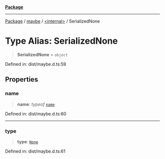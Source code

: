 [**Package**](../../../README.md)

***

[Package](../../../modules.md) / [maybe](../../README.md) / [\<internal\>](../README.md) / SerializedNone

# Type Alias: SerializedNone

> **SerializedNone** = `object`

Defined in: dist/maybe.d.ts:59

## Properties

### name

> **name**: *typeof* [`name`](../variables/name.md)

Defined in: dist/maybe.d.ts:60

***

### type

> **type**: [`None`](../../enumerations/MaybeState.md#none)

Defined in: dist/maybe.d.ts:61
